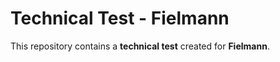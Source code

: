 # Technical Test - Fielmann

This repository contains a **technical test** created for **Fielmann**.
